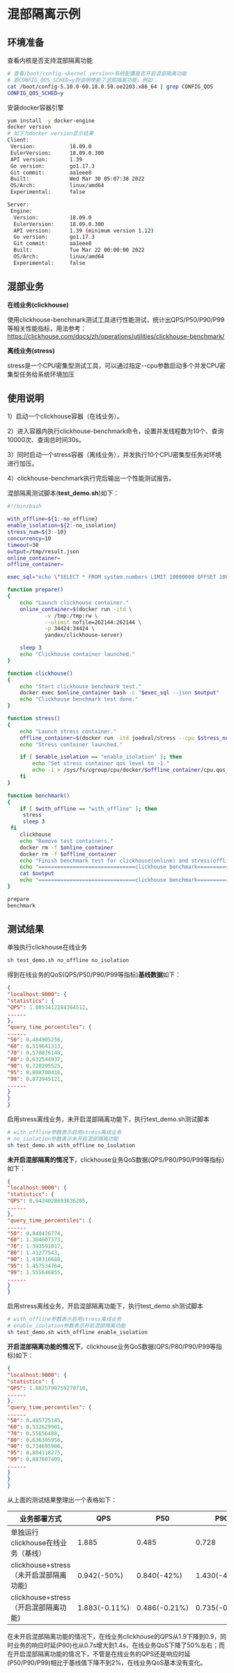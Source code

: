 # 混部隔离示例

## 环境准备

查看内核是否支持混部隔离功能

```bash
# 查看/boot/config-<kernel version>系统配置是否开启混部隔离功能
# 若CONFIG_QOS_SCHED=y则说明使能了混部隔离功能，例如：
cat /boot/config-5.10.0-60.18.0.50.oe2203.x86_64 | grep CONFIG_QOS
CONFIG_QOS_SCHED=y
```

安装docker容器引擎

```bash
yum install -y docker-engine
docker version
# 如下为docker version显示结果
Client:
 Version:           18.09.0
 EulerVersion:      18.09.0.300
 API version:       1.39
 Go version:        go1.17.3
 Git commit:        aa1eee8
 Built:             Wed Mar 30 05:07:38 2022
 OS/Arch:           linux/amd64
 Experimental:      false

Server:
 Engine:
  Version:          18.09.0
  EulerVersion:     18.09.0.300
  API version:      1.39 (minimum version 1.12)
  Go version:       go1.17.3
  Git commit:       aa1eee8
  Built:            Tue Mar 22 00:00:00 2022
  OS/Arch:          linux/amd64
  Experimental:     false
```

## 混部业务

**在线业务(clickhouse)**

使用clickhouse-benchmark测试工具进行性能测试，统计出QPS/P50/P90/P99等相关性能指标，用法参考：<https://clickhouse.com/docs/zh/operations/utilities/clickhouse-benchmark/>

**离线业务(stress)**

stress是一个CPU密集型测试工具，可以通过指定--cpu参数启动多个并发CPU密集型任务给系统环境加压

## 使用说明

1）启动一个clickhouse容器（在线业务）。

2）进入容器内执行clickhouse-benchmark命令，设置并发线程数为10个、查询10000次、查询总时间30s。

3）同时启动一个stress容器（离线业务），并发执行10个CPU密集型任务对环境进行加压。

4）clickhouse-benchmark执行完后输出一个性能测试报告。

混部隔离测试脚本(**test_demo.sh**)如下：

```bash
#!/bin/bash

with_offline=${1:-no_offline}
enable_isolation=${2:-no_isolation}
stress_num=${3:-10}
concurrency=10
timeout=30
output=/tmp/result.json
online_container=
offline_container=

exec_sql="echo \"SELECT * FROM system.numbers LIMIT 10000000 OFFSET 10000000\" | clickhouse-benchmark -i 10000 -c $concurrency -t $timeout"

function prepare()
{
    echo "Launch clickhouse container."
    online_container=$(docker run -itd \
            -v /tmp:/tmp:rw \
            --ulimit nofile=262144:262144 \
            -p 34424:34424 \
            yandex/clickhouse-server)

    sleep 3
    echo "Clickhouse container launched."
}

function clickhouse()
{
    echo "Start clickhouse benchmark test."
    docker exec $online_container bash -c "$exec_sql --json $output"
    echo "Clickhouse benchmark test done."
}

function stress()
{
    echo "Launch stress container."
    offline_container=$(docker run -itd joedval/stress --cpu $stress_num)
    echo "Stress container launched."

    if [ $enable_isolation == "enable_isolation" ]; then
        echo "Set stress container qos level to -1."
        echo -1 > /sys/fs/cgroup/cpu/docker/$offline_container/cpu.qos_level
    fi
}

function benchmark()
{
    if [ $with_offline == "with_offline" ]; then
     stress
     sleep 3
 fi
    clickhouse
    echo "Remove test containers."
    docker rm -f $online_container
    docker rm -f $offline_container
    echo "Finish benchmark test for clickhouse(online) and stress(offline) colocation."
    echo "===============================clickhouse benchmark=================================================="
    cat $output
    echo "===============================clickhouse benchmark=================================================="
}

prepare
benchmark
```

## 测试结果

单独执行clickhouse在线业务

```bash
sh test_demo.sh no_offline no_isolation
```

得到在线业务的QoS(QPS/P50/P90/P99等指标)**基线数据**如下：

```json
{
"localhost:9000": {
"statistics": {
"QPS": 1.8853412284364512,
......
},
"query_time_percentiles": {
......
"50": 0.484905256,
"60": 0.519641313,
"70": 0.570876148,
"80": 0.632544937,
"90": 0.728295525,
"95": 0.808700418,
"99": 0.873945121,
......
}
}
}
```

启用stress离线业务，未开启混部隔离功能下，执行test_demo.sh测试脚本

```bash
# with_offline参数表示启用stress离线业务
# no_isolation参数表示未开启混部隔离功能
sh test_demo.sh with_offline no_isolation
```

**未开启混部隔离的情况下**，clickhouse业务QoS数据(QPS/P80/P90/P99等指标)如下：

```json
{
"localhost:9000": {
"statistics": {
"QPS": 0.9424028693636205,
......
},
"query_time_percentiles": {
......
"50": 0.840476774,
"60": 1.304607373,
"70": 1.393591017,
"80": 1.41277543,
"90": 1.430316688,
"95": 1.457534764,
"99": 1.555646855,
......
}
}
```

启用stress离线业务，开启混部隔离功能下，执行test_demo.sh测试脚本

```bash
# with_offline参数表示启用stress离线业务
# enable_isolation参数表示开启混部隔离功能
sh test_demo.sh with_offline enable_isolation
```

**开启混部隔离功能的情况下**，clickhouse业务QoS数据(QPS/P80/P90/P99等指标)如下：

```json
{
"localhost:9000": {
"statistics": {
"QPS": 1.8825798759270718,
......
},
"query_time_percentiles": {
......
"50": 0.485725185,
"60": 0.512629901,
"70": 0.55656488,
"80": 0.636395956,
"90": 0.734695906,
"95": 0.804118275,
"99": 0.887807409,
......
}
}
}
```

从上面的测试结果整理出一个表格如下：

| 业务部署方式                           | QPS           | P50           | P90           | P99           |
| -------------------------------------- | ------------- | ------------- | ------------- | ------------- |
| 单独运行clickhouse在线业务（基线）     | 1.885         | 0.485         | 0.728         | 0.874         |
| clickhouse+stress（未开启混部隔离功能) | 0.942(-50%)   | 0.840(-42%)   | 1.430(-49%)   | 1.556(-44%)   |
| clickhouse+stress（开启混部隔离功能)   | 1.883(-0.11%) | 0.486(-0.21%) | 0.735(-0.96%) | 0.888(-1.58%) |

在未开启混部隔离功能的情况下，在线业务clickhouse的QPS从1.9下降到0.9，同时业务的响应时延(P90)也从0.7s增大到1.4s，在线业务QoS下降了50%左右；而在开启混部隔离功能的情况下，不管是在线业务的QPS还是响应时延(P50/P90/P99)相比于基线值下降不到2%，在线业务QoS基本没有变化。
